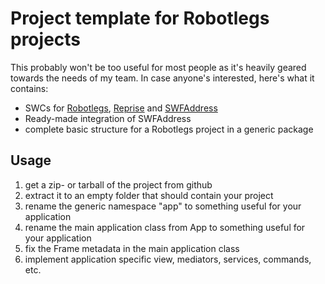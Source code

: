 # Project template for Robotlegs projects

This probably won't be too useful for most people as it's heavily geared towards the needs of my team. In case anyone's interested, here's what it contains:

- SWCs for [Robotlegs](http://www.robotlegs.org/), [Reprise](http://github.com/tschneidereit/reprise) and [SWFAddress](http://www.asual.com/swfaddress/)
- Ready-made integration of SWFAddress
- complete basic structure for a Robotlegs project in a generic package


## Usage
1. get a zip- or tarball of the project from github
2. extract it to an empty folder that should contain your project
3. rename the generic namespace "app" to something useful for your application
4. rename the main application class from App to something useful for your application
5. fix the Frame metadata in the main application class
6. implement application specific view, mediators, services, commands, etc.